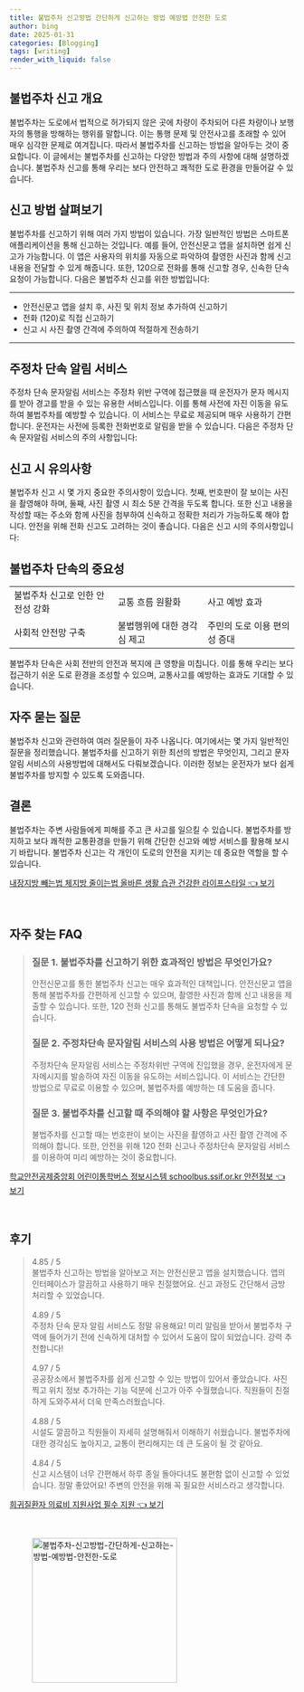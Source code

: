 ```yaml
---
title: 불법주차 신고방법 간단하게 신고하는 방법 예방법 안전한 도로
author: bing
date: 2025-01-31
categories: [Blogging]
tags: [writing]
render_with_liquid: false
---
```



<h2 id='불법주차 신고 개요'>불법주차 신고 개요</h2>

<p>불법주차는 도로에서 법적으로 허가되지 않은 곳에 차량이 주차되어 다른 차량이나 보행자의 통행을 방해하는 행위를 말합니다. 이는 통행 문제 및 안전사고를 초래할 수 있어 매우 심각한 문제로 여겨집니다. 따라서 불법주차를 신고하는 방법을 알아두는 것이 중요합니다. 이 글에서는 불법주차를 신고하는 다양한 방법과 주의 사항에 대해 설명하겠습니다. 불법주차 신고를 통해 우리는 보다 안전하고 쾌적한 도로 환경을 만들어갈 수 있습니다.</p>

<h2 id='신고 방법 살펴보기'>신고 방법 살펴보기</h2>

<p>불법주차를 신고하기 위해 여러 가지 방법이 있습니다. 가장 일반적인 방법은 스마트폰 애플리케이션을 통해 신고하는 것입니다. 예를 들어, 안전신문고 앱을 설치하면 쉽게 신고가 가능합니다. 이 앱은 사용자의 위치를 자동으로 파악하여 촬영한 사진과 함께 신고 내용을 전달할 수 있게 해줍니다. 또한, 120으로 전화를 통해 신고할 경우, 신속한 단속 요청이 가능합니다. 다음은 불법주차 신고를 위한 방법입니다:</p>

<hr />

<ul>
    <li>안전신문고 앱을 설치 후, 사진 및 위치 정보 추가하여 신고하기</li>
    <li>전화 (120)로 직접 신고하기</li>
    <li>신고 시 사진 촬영 간격에 주의하여 적절하게 전송하기</li>
</ul>

<hr />

<h2 id='주정차 단속 알림 서비스'>주정차 단속 알림 서비스</h2>

<p>주정차 단속 문자알림 서비스는 주정차 위반 구역에 접근했을 때 운전자가 문자 메시지를 받아 경고를 받을 수 있는 유용한 서비스입니다. 이를 통해 사전에 자진 이동을 유도하여 불법주차를 예방할 수 있습니다. 이 서비스는 무료로 제공되며 매우 사용하기 간편합니다. 운전자는 사전에 등록한 전화번호로 알림을 받을 수 있습니다. 다음은 주정차 단속 문자알림 서비스의 주의 사항입니다:</p>

<h2 id='신고 시 유의사항'>신고 시 유의사항</h2>

<p>불법주차 신고 시 몇 가지 중요한 주의사항이 있습니다. 첫째, 번호판이 잘 보이는 사진을 촬영해야 하며, 둘째, 사진 촬영 시 최소 5분 간격을 두도록 합니다. 또한 신고 내용을 작성할 때는 주소와 함께 사진을 첨부하여 신속하고 정확한 처리가 가능하도록 해야 합니다. 안전을 위해 전화 신고도 고려하는 것이 좋습니다. 다음은 신고 시의 주의사항입니다:</p>

<h2 id='불법주차 단속의 중요성'>불법주차 단속의 중요성</h2>

<table>
    <tr>
        <td>불법주차 신고로 인한 안전성 강화</td>
        <td>교통 흐름 원활화</td>
        <td>사고 예방 효과</td>
    </tr>
    <tr>
        <td>사회적 안전망 구축</td>
        <td>불법행위에 대한 경각심 제고</td>
        <td>주민의 도로 이용 편의성 증대</td>
    </tr>
</table>

<p>불법주차 단속은 사회 전반의 안전과 복지에 큰 영향을 미칩니다. 이를 통해 우리는 보다 접근하기 쉬운 도로 환경을 조성할 수 있으며, 교통사고를 예방하는 효과도 기대할 수 있습니다.</p>

<h2 id='자주 묻는 질문'>자주 묻는 질문</h2>

<p>불법주차 신고와 관련하여 여러 질문들이 자주 나옵니다. 여기에서는 몇 가지 일반적인 질문을 정리했습니다. 불법주차를 신고하기 위한 최선의 방법은 무엇인지, 그리고 문자알림 서비스의 사용방법에 대해서도 다뤄보겠습니다. 이러한 정보는 운전자가 보다 쉽게 불법주차를 방지할 수 있도록 도와줍니다.</p>

<h2 id='결론'>결론</h2>

<p>불법주차는 주변 사람들에게 피해를 주고 큰 사고를 일으킬 수 있습니다. 불법주차를 방지하고 보다 쾌적한 교통환경을 만들기 위해 간단한 신고와 예방 서비스를 활용해 보시기 바랍니다. 불법주차 신고는 각 개인이 도로의 안전을 지키는 데 중요한 역할을 할 수 있습니다.</p>


<p><a class="click-button" title="내장지방 빼는법 체지방 줄이는법 올바른 생활 습관 건강한 라이프스타일" href="https://afficreate.github.io/posts/%EB%82%B4%EC%9E%A5%EC%A7%80%EB%B0%A9-%EB%B9%BC%EB%8A%94%EB%B2%95-%EC%B2%B4%EC%A7%80%EB%B0%A9-%EC%A4%84%EC%9D%B4%EB%8A%94%EB%B2%95-%EC%98%AC%EB%B0%94%EB%A5%B8-%EC%83%9D%ED%99%9C-%EC%8A%B5%EA%B4%80-%EA%B1%B4%EA%B0%95%ED%95%9C-%EB%9D%BC%EC%9D%B4%ED%94%84%EC%8A%A4%ED%83%80%EC%9D%BC/" rel="dofollow">내장지방 빼는법 체지방 줄이는법 올바른 생활 습관 건강한 라이프스타일 👈 보기</a></p><br>
<h2 id='자주_찾는_FAQ'>자주 찾는 FAQ</h2>
<div itemscope="" itemtype="https://schema.org/FAQPage"> 
<blockquote> 
<div itemscope="" itemprop="mainEntity" itemtype="https://schema.org/Question"> 
<h3 itemprop="name">질문 1. 불법주차를 신고하기 위한 효과적인 방법은 무엇인가요?</h3> 
<div itemscope="" itemprop="acceptedAnswer" itemtype="https://schema.org/Answer"> 
<span itemprop="text"> 
<p>안전신문고를 통한 불법주차 신고는 매우 효과적인 대책입니다. 안전신문고 앱을 통해 불법주차를 간편하게 신고할 수 있으며, 촬영한 사진과 함께 신고 내용을 제출할 수 있습니다. 또한, 120 전화 신고를 통해도 불법주차 단속을 요청할 수 있습니다.</p> 
</span> 
</div> 
</div> 

<div itemscope="" itemprop="mainEntity" itemtype="https://schema.org/Question"> 
<h3 itemprop="name">질문 2. 주정차단속 문자알림 서비스의 사용 방법은 어떻게 되나요?</h3> 
<div itemscope="" itemprop="acceptedAnswer" itemtype="https://schema.org/Answer"> 
<span itemprop="text"> 
<p>주정차단속 문자알림 서비스는 주정차위반 구역에 진입했을 경우, 운전자에게 문자메시지를 발송하여 자진 이동을 유도하는 서비스입니다. 이 서비스는 간단한 방법으로 무료로 이용할 수 있으며, 불법주차를 예방하는 데 도움을 줍니다.</p> 
</span> 
</div> 
</div> 

<div itemscope="" itemprop="mainEntity" itemtype="https://schema.org/Question"> 
<h3 itemprop="name">질문 3. 불법주차를 신고할 때 주의해야 할 사항은 무엇인가요?</h3> 
<div itemscope="" itemprop="acceptedAnswer" itemtype="https://schema.org/Answer"> 
<span itemprop="text"> 
<p>불법주차를 신고할 때는 번호판이 보이는 사진을 촬영하고 사진 촬영 간격에 주의해야 합니다. 또한, 안전을 위해 120 전화 신고나 주정차단속 문자알림 서비스를 이용하여 미리 예방하는 것이 중요합니다.</p> 
</span> 
</div> 
</div> 
</blockquote> 
</div>
<p><a class="click-button" title="학교안전공제중앙회 어린이통학버스 정보시스템 schoolbus.ssif.or.kr 안전정보" href="https://afficreate.github.io/posts/%ED%95%99%EA%B5%90%EC%95%88%EC%A0%84%EA%B3%B5%EC%A0%9C%EC%A4%91%EC%95%99%ED%9A%8C-%EC%96%B4%EB%A6%B0%EC%9D%B4%ED%86%B5%ED%95%99%EB%B2%84%EC%8A%A4-%EC%A0%95%EB%B3%B4%EC%8B%9C%EC%8A%A4%ED%85%9C-schoolbus.ssif.or.kr-%EC%95%88%EC%A0%84%EC%A0%95%EB%B3%B4/" rel="dofollow">학교안전공제중앙회 어린이통학버스 정보시스템 schoolbus.ssif.or.kr 안전정보 👈 보기</a></p><br>
<h2 id='후기'>후기</h2>
<div itemscope itemtype="https://schema.org/Product">
  <blockquote>
  <div itemprop="review" itemscope itemtype="https://schema.org/Review">
      <div itemprop="reviewRating" itemscope itemtype="https://schema.org/Rating"> <span itemprop="ratingValue">4.85</span> / <span itemprop="bestRating">5</span> </div>
      <span itemprop="reviewBody">불법주차 신고하는 방법을 알아보고 저는 안전신문고 앱을 설치했습니다. 앱의 인터페이스가 깔끔하고 사용하기 매우 친절했어요. 신고 과정도 간단해서 금방 처리할 수 있었습니다.</span>
  </div>
  <br>
  <div itemprop="review" itemscope itemtype="https://schema.org/Review">
      <div itemprop="reviewRating" itemscope itemtype="https://schema.org/Rating"> <span itemprop="ratingValue">4.89</span> / <span itemprop="bestRating">5</span> </div>
      <span itemprop="reviewBody">주정차 단속 문자 알림 서비스도 정말 유용해요! 미리 알림을 받아서 불법주차 구역에 들어가기 전에 신속하게 대처할 수 있어서 도움이 많이 되었습니다. 강력 추천합니다!</span>
  </div>
  <br>
  <div itemprop="review" itemscope itemtype="https://schema.org/Review">
      <div itemprop="reviewRating" itemscope itemtype="https://schema.org/Rating"> <span itemprop="ratingValue">4.97</span> / <span itemprop="bestRating">5</span> </div>
      <span itemprop="reviewBody">공공장소에서 불법주차를 쉽게 신고할 수 있는 방법이 있어서 좋았습니다. 사진 찍고 위치 정보 추가하는 기능 덕분에 신고가 아주 수월했습니다. 직원들이 친절하게 도와주셔서 더욱 만족스러웠습니다.</span>
  </div>
  <br>
  <div itemprop="review" itemscope itemtype="https://schema.org/Review">
      <div itemprop="reviewRating" itemscope itemtype="https://schema.org/Rating"> <span itemprop="ratingValue">4.88</span> / <span itemprop="bestRating">5</span> </div>
      <span itemprop="reviewBody">시설도 깔끔하고 직원들이 자세히 설명해줘서 이해하기 쉬웠습니다. 불법주차에 대한 경각심도 높아지고, 교통이 편리해지는 데 큰 도움이 될 것 같아요.</span>
  </div>
  <br>
  <div itemprop="review" itemscope itemtype="https://schema.org/Review">
      <div itemprop="reviewRating" itemscope itemtype="https://schema.org/Rating"> <span itemprop="ratingValue">4.84</span> / <span itemprop="bestRating">5</span> </div>
      <span itemprop="reviewBody">신고 시스템이 너무 간편해서 하루 종일 돌아다녀도 불편함 없이 신고할 수 있었습니다. 정말 좋았어요! 주변의 안전을 위해 꼭 필요한 서비스라고 생각합니다.</span>
  </div>
  </blockquote>
</div>
<p><a class="click-button" title="희귀질환자 의료비 지원사업 필수 지원" href="https://afficreate.github.io/posts/%ED%9D%AC%EA%B7%80%EC%A7%88%ED%99%98%EC%9E%90-%EC%9D%98%EB%A3%8C%EB%B9%84-%EC%A7%80%EC%9B%90%EC%82%AC%EC%97%85-%ED%95%84%EC%88%98-%EC%A7%80%EC%9B%90/" rel="dofollow">희귀질환자 의료비 지원사업 필수 지원 👈 보기</a></p><br>
<figure class="image"><img src="https://afficreate.github.io/assets/img/thumbnail/불법주차-신고방법-간단하게-신고하는-방법-예방법-안전한-도로.webp" alt="불법주차-신고방법-간단하게-신고하는-방법-예방법-안전한-도로" width="256" height="256"></figure>